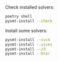 Check installed solvers:

```sh
poetry shell
pysmt-install --check
```

Install some solvers:

```sh
pysmt-install --cvc4
pysmt-install --yices
pysmt-install --z3
pysmt-install --btor
```
